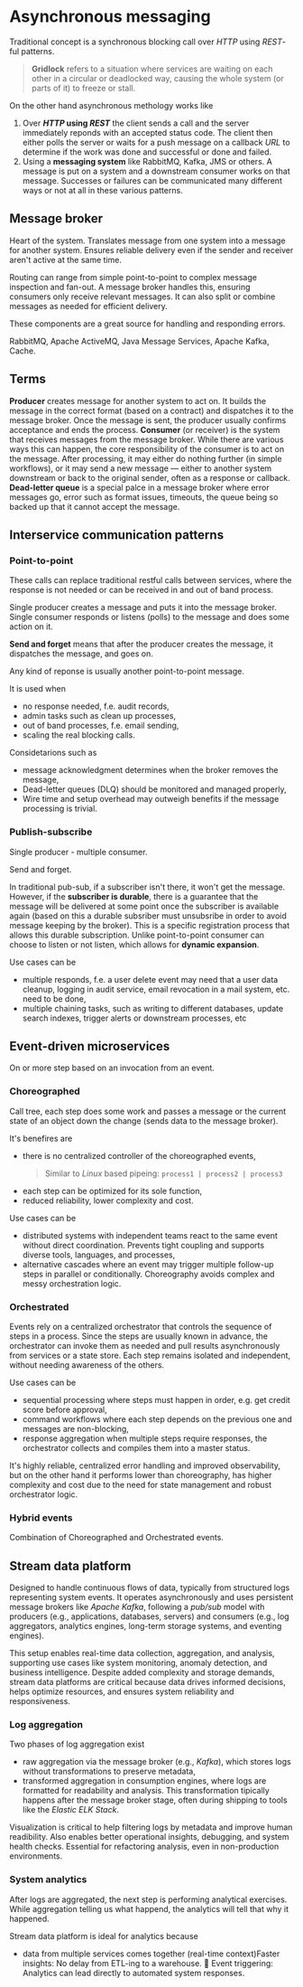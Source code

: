 # Asynchronous messaging
Traditional concept is a synchronous  blocking call over _HTTP_ using _REST_-ful patterns.

> **Gridlock** refers to a situation where services are waiting on each other in a circular or deadlocked way, causing the whole system (or parts of it) to freeze or stall.

On the other hand asynchronous methology works like 
1. Over **_HTTP_ using _REST_** the client sends a call and the server immediately reponds with an accepted status code. The client then either polls the server or waits for a push message on a callback _URL_ to determine if the work was done and successful or done and failed.
2. Using a **messaging system** like RabbitMQ, Kafka, JMS or others. A message is put on a system and a downstream consumer works on that message. Successes or failures can be communicated many different ways or not at all in these various patterns.
## Message broker
Heart of the system. Translates message from one system into a message for another system. Ensures reliable delivery even if the sender and receiver aren't active at the same time.

Routing can range from simple point-to-point to complex message inspection and fan-out. A message broker handles this, ensuring consumers only receive relevant messages. It can also split or combine messages as needed for efficient delivery. 

These components are a great source for handling and responding errors.

RabbitMQ, Apache ActiveMQ, Java Message Services, Apache Kafka, Cache.
## Terms
**Producer** creates message for another system to act on. It builds the message in the correct format (based on a contract) and dispatches it to the message broker. Once the message is sent, the producer usually confirms acceptance and ends the process.
**Consumer** (or receiver) is the system that receives messages from the message broker. While there are various ways this can happen, the core responsibility of the consumer is to act on the message. After processing, it may either do nothing further (in simple workflows), or it may send a new message — either to another system downstream or back to the original sender, often as a response or callback.
**Dead-letter queue** is a special palce in a message broker where error messages go, error such as format issues, timeouts, the queue being so backed up that it cannot accept the message.
## Interservice communication patterns
### Point-to-point
These calls can replace traditional restful calls between services, where the response is not needed or can be received in and out of band process. 

Single producer creates a message and puts it into the message broker. Single consumer responds or listens (polls) to the message and does some action on it.

**Send and forget** means that after the producer creates the message, it dispatches the message, and goes on.

Any kind of reponse is usually another point-to-point 
message.

It is used when
* no response needed, f.e. audit records,
* admin tasks such as clean up processes,
* out of band processes, f.e. email sending,
* scaling the real blocking calls.

Considetarions such as
* message acknowledgment determines when the broker removes the message,
* Dead-letter queues (DLQ) should be monitored and managed properly,
* Wire time and setup overhead may outweigh benefits if the message processing is trivial.

### Publish-subscribe
Single producer - multiple consumer.

Send and forget.

In traditional pub-sub, if a subscriber isn't there, it won't get the message. However, if the **subscriber is durable**, there is a guarantee that the message will be delivered at some point once the subscriber is available again (based on this a durable subsriber must unsubsribe in order to avoid message keeping by the broker). This is a specific registration process that allows this durable subscription. Unlike point-to-point consumer can choose to listen or not listen, which allows for **dynamic expansion**.

Use cases can be
* multiple responds, f.e. a user delete event may need that a user data cleanup, logging in audit service, email revocation in a mail system, etc. need to be done,
* multiple chaining tasks, such as writing to different databases, update search indexes, trigger alerts or downstream processes, etc
## Event-driven microservices
On or more step based on an invocation from an event.
### Choreographed
Call tree, each step does some work and passes a message or the current state of an object down the change (sends data to the message broker). 

It's benefires are
* there is no centralized controller of the choreographed events,
  > Similar to _Linux_ based pipeing: `process1 | process2 | process3`
* each step can be optimized for its sole function,
* reduced reliability, lower complexity and cost.

Use cases can be
* distributed systems with independent teams react to the same event without direct coordination. Prevents tight coupling and supports diverse tools, languages, and processes,
* alternative cascades where an event may trigger multiple follow-up steps in parallel or conditionally. Choreography avoids complex and messy orchestration logic.
### Orchestrated
Events rely on a centralized orchestrator that controls the sequence of steps in a process. Since the steps are usually known in advance, the orchestrator can invoke them as needed and pull results asynchronously from services or a state store. Each step remains isolated and independent, without needing awareness of the others.

Use cases can be
* sequential processing where steps must happen in order, e.g. get credit score before approval,
* command workflows where each step depends on the previous one and messages are non-blocking,
* response aggregation when multiple steps require responses, the orchestrator collects and compiles them into a master status.

It's highly reliable, centralized error handling and improved observability, but on the other hand it performs lower than 
choreography, has higher complexity and cost due to the need for state management and robust orchestrator logic.
### Hybrid events
Combination of Choreographed and Orchestrated events.
## Stream data platform
Designed to handle continuous flows of data, typically from structured logs representing system events. It operates asynchronously and uses persistent message brokers like _Apache Kafka_, following a _pub/sub_ model with producers (e.g., applications, databases, servers) and consumers (e.g., log aggregators, analytics engines, long-term storage systems, and eventing engines).

This setup enables real-time data collection, aggregation, and analysis, supporting use cases like system monitoring, anomaly detection, and business intelligence. Despite added complexity and storage demands, stream data platforms are critical because data drives informed decisions, helps optimize resources, and ensures system reliability and responsiveness.
### Log aggregation
Two phases of log aggregation exist
* raw aggregation via the message broker (e.g., _Kafka_), which stores logs without transformations to preserve metadata,
* transformed aggregation in consumption engines, where logs are formatted for readability and analysis. This transformation tipically happens after the message broker stage, often during shipping to tools like the _Elastic ELK Stack_.

Visualization is critical to help filtering logs by metadata and improve human readibility. Also enables better operational insights, debugging, and system health checks. Essential for refactoring analysis, even in non-production environments.
### System analytics
After logs are aggregated, the next step is performing analytical exercises. While aggregation telling us what happend, the analytics will tell that why it happened.

Stream data platform is ideal for analytics because
* data from multiple services comes together (real-time context)Faster insights: No delay from ETL-ing to a warehouse. 🚀 Event triggering: Analytics can lead directly to automated system responses.

<!--stackedit_data:
eyJoaXN0b3J5IjpbLTE2OTkyNDAyMzYsLTE1NzI4OTA1MTEsMT
ExOTE1MDkxMCw0NDE1MDYwNjQsLTM0ODg3ODY3NSwxMTY3OTM2
MzgwLC0xMzE2NTA2ODkzLC0xNTA2MDI2NDY1LDY3Mjk3NTA5MS
wxMzE0MjA4NjEyLDEyNDkwMTkwMDMsNTc0MTAzMDEzLDQyNzMy
OTUwMywtMTk2NzI0ODEzNiwxNTQzNTAzOTc0LC0xNDQwMTU3ND
MxLC0xOTQzMzQ3NDk2LC0xMzM4MDA1ODg4LDcwNzI3Mjc0NSwt
NDQwNTc1MTY2XX0=
-->